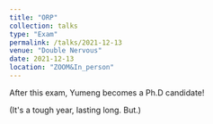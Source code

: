 ```yaml
---
title: "ORP"
collection: talks
type: "Exam"
permalink: /talks/2021-12-13
venue: "Double Nervous"
date: 2021-12-13
location: "ZOOM&In_person"
---
```


After this exam, Yumeng becomes a Ph.D candidate!

(It's a tough year, lasting long. But.)

